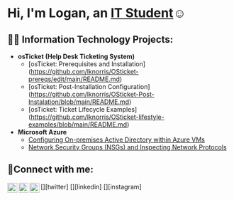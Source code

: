 <h1>Hi, I'm Logan, an <a href="https://linkedin.com/in/Josh">IT Student</a>☺</h1>

<h2>👨‍💻 Information Technology Projects:</h2>

- <b>osTicket (Help Desk Ticketing System)</b>
  - [osTicket: Prerequisites and Installation] (https://github.com/lknorris/OSticket-prereqs/edit/main/README.md)
  - [osTicket: Post-Installation Configuration] (https://github.com/lknorris/OSticket-Post-Instalation/blob/main/README.md)
  - [osTicket: Ticket Lifecycle Examples] (https://github.com/lknorris/OSticket-lifestyle-examples/blob/main/README.md)
- <b>Microsoft Azure</b>
  - [Configuring On-premises Active Directory within Azure VMs](https://github.com/lknorris/On-premises-Active-Directory-Deployed-in-the-Cloud/blob/main/README.md)
  - [Network Security Groups (NSGs) and Inspecting Network Protocols](https://github.com/lknorris/Network-Security-Groups-inspecting-traffic/blob/main/README.md)
<h2>🤳Connect with me:</h2>

[<img align="left" alt="Josh | Twitter" width="22px" src="https://cdn.jsdelivr.net/npm/simple-icons@v3/icons/twitter.svg" />][twitter]
[<img align="left" alt="Josh | LinkedIn" width="22px" src="https://cdn.jsdelivr.net/npm/simple-icons@v3/icons/linkedin.svg" />][linkedin]
[<img align="left" alt="Josh | Instagram" width="22px" src="https://cdn.jsdelivr.net/npm/simple-icons@v3/icons/instagram.svg" />][instagram]




